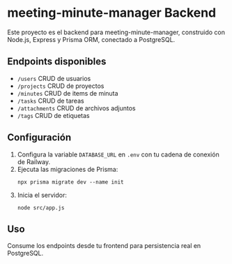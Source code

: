 # meeting-minute-manager Backend

Este proyecto es el backend para meeting-minute-manager, construido con Node.js, Express y Prisma ORM, conectado a PostgreSQL.

## Endpoints disponibles
- `/users` CRUD de usuarios
- `/projects` CRUD de proyectos
- `/minutes` CRUD de items de minuta
- `/tasks` CRUD de tareas
- `/attachments` CRUD de archivos adjuntos
- `/tags` CRUD de etiquetas

## Configuración
1. Configura la variable `DATABASE_URL` en `.env` con tu cadena de conexión de Railway.
2. Ejecuta las migraciones de Prisma:
   ```
   npx prisma migrate dev --name init
   ```
3. Inicia el servidor:
   ```
   node src/app.js
   ```

## Uso
Consume los endpoints desde tu frontend para persistencia real en PostgreSQL.
